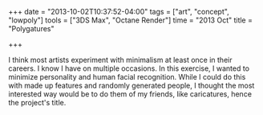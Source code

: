 +++
date = "2013-10-02T10:37:52-04:00"
tags = ["art", "concept", "lowpoly"]
tools = ["3DS Max", "Octane Render"]
time = "2013 Oct"
title = "Polygatures"

+++

I think most artists experiment with minimalism at least once in their careers. I know I have on multiple occasions. In this exercise, I wanted to minimize personality and human facial recognition. While I could do this with made up features and randomly generated people, I thought the most interested way would be to do them of my friends, like caricatures, hence the project's title.
